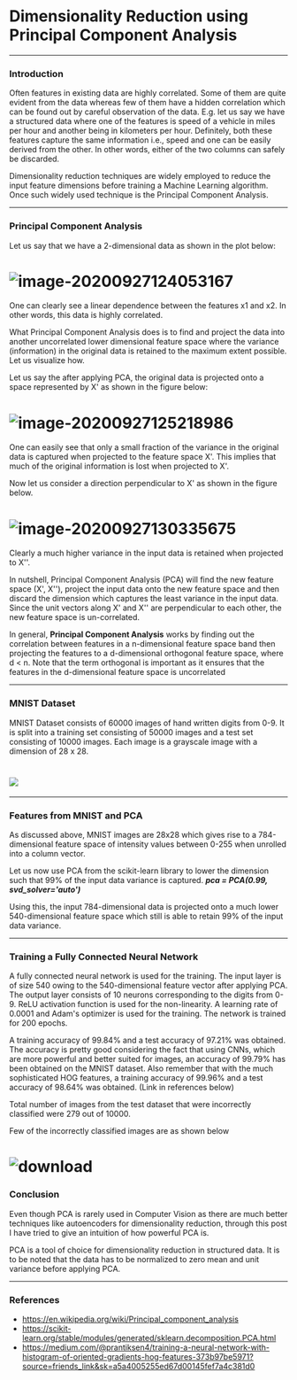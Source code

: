 # Dimensionality Reduction using Principal Component Analysis

------

### Introduction

Often features in existing data are highly correlated. Some of them are quite evident from the data whereas few of them have a hidden correlation which can be found out by careful observation of the data. E.g. let us say we have a structured data where one of the features is speed of a vehicle in miles per hour and another being in kilometers per hour. Definitely, both these features capture the same information i.e., speed and one can be easily derived from the other. In other words, either of the two columns can safely be discarded. 

Dimensionality reduction techniques are widely employed to reduce the input feature dimensions before training a Machine Learning algorithm. Once such widely used technique is the Principal Component Analysis.

------

### Principal Component Analysis

Let us say that we have a 2-dimensional data as shown in the plot below:

![image-20200927124053167](images\image-20200927124053167.png)
=======

One can clearly see a linear dependence between the features x1 and x2. In other words, this data is highly correlated. 

What Principal Component Analysis does is to find and project the data into another uncorrelated lower dimensional feature space where the variance (information) in the original data is retained to the maximum extent possible. Let us visualize how.

Let us say the after applying PCA, the original data is projected onto a space represented by X' as shown in the figure below:

![image-20200927125218986](images\image-20200927125218986.png)
=======
One can easily see that only a small fraction of the variance in the original data is captured when projected to the feature space X'. This implies that much of the original information is lost when projected to X'. 

Now let us consider a direction perpendicular to X' as shown in the figure below.

![image-20200927130335675](images\image-20200927130335675.png)
=======
Clearly a much higher variance in the input data is retained when projected to X''. 

In nutshell, Principal Component Analysis (PCA) will find the new feature space (X', X''), project the input data onto the new feature space and then discard the dimension which captures the least variance in the input data. Since the unit vectors along X' and X'' are perpendicular to each other, the new feature space is un-correlated. 

In general, **Principal Component Analysis** works by finding out the correlation between features in a n-dimensional feature space band then projecting the features to a d-dimensional orthogonal feature space, where d < n. Note that the term orthogonal is important as it ensures that the features in the d-dimensional feature space is uncorrelated

------

### MNIST Dataset

MNIST Dataset consists of 60000 images of hand written digits from 0-9. It is split into a training set consisting of 50000 images and a test set consisting of 10000 images. Each image is a grayscale image with a dimension of 28 x 28.

![](images\mnist.png)
=======



------

### Features from MNIST and PCA

As discussed above, MNIST images are 28x28 which gives rise to a 784-dimensional feature space of intensity values between 0-255 when unrolled into a column vector. 

Let us now use PCA from the scikit-learn library to lower the dimension such that 99% of the input data variance is captured.
***pca = PCA(0.99, svd_solver='auto')***

Using this, the input 784-dimensional data is projected onto a much lower 540-dimensional feature space which still is able to retain 99% of the input data variance.

------

### Training a Fully Connected Neural Network

A fully connected neural network is used for the training. The input layer is of size 540 owing to the 540-dimensional feature vector after applying PCA. The output layer consists of 10 neurons corresponding to the digits from 0-9. ReLU activation function is used for the non-linearity. A learning rate of 0.0001 and Adam's optimizer is used for the training. The network is trained for 200 epochs.

A training accuracy of 99.84% and a test accuracy of 97.21% was obtained. 
The accuracy is pretty good considering the fact that using CNNs, which are more powerful and better suited for images, an accuracy of 99.79% has been obtained on the MNIST dataset.
Also remember that with the much sophisticated HOG features, a training accuracy of 99.96% and a test accuracy of 98.64% was obtained. (Link in references below)

Total number of images from the test dataset that were incorrectly classified were 279 out of 10000.

Few of the incorrectly classified images are as shown below

![download](images\download.png)
=======



### Conclusion

Even though PCA is rarely used in Computer Vision as there are much better techniques like autoencoders for dimensionality reduction, through this post I have tried to give an intuition of how powerful PCA is. 

PCA is a tool of choice for dimensionality reduction in structured data. It is to be noted that the data has to be normalized to zero mean and unit variance before applying PCA. 

------

### References

- https://en.wikipedia.org/wiki/Principal_component_analysis
- https://scikit-learn.org/stable/modules/generated/sklearn.decomposition.PCA.html
- https://medium.com/@prantiksen4/training-a-neural-network-with-histogram-of-oriented-gradients-hog-features-373b97be5971?source=friends_link&sk=a5a4005255ed67d00145fef7a4c381d0